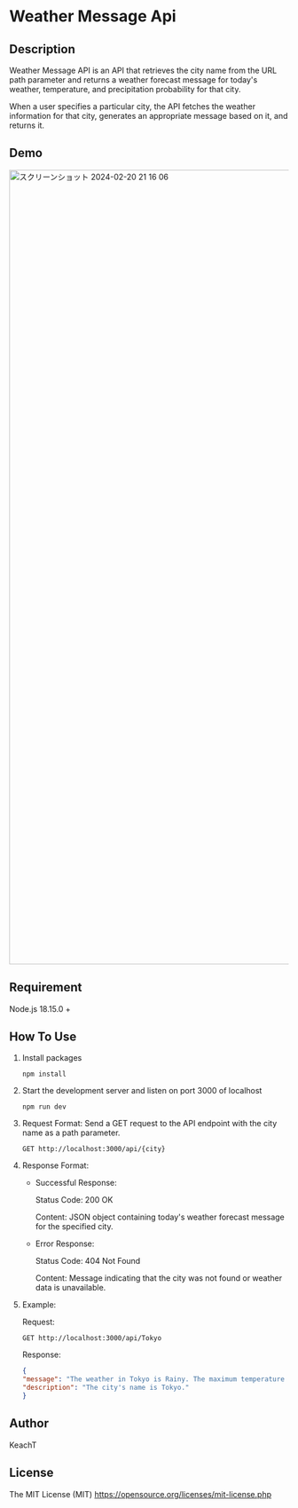 # Weather Message Api

## Description

Weather Message API is an API that retrieves the city name from the URL path parameter and returns a weather forecast message for today's weather, temperature, and precipitation probability for that city. 

When a user specifies a particular city, the API fetches the weather information for that city, generates an appropriate message based on it, and returns it.

## Demo
<img width="1432" alt="スクリーンショット 2024-02-20 21 16 06" src="https://github.com/KeachT/weather-message-api/assets/62630204/1e68fb85-af15-46db-b8b4-54ffd988d2cc">

## Requirement

Node.js 18.15.0 +

## How To Use

1. Install packages

   ```shell
   npm install
   ```

2. Start the development server and listen on port 3000 of localhost

   ```shell
   npm run dev
   ```
3. Request Format:
   Send a GET request to the API endpoint with the city name as a path parameter.

    ```http
    GET http://localhost:3000/api/{city}
    ```

4. Response Format:

   - Successful Response:
   
      Status Code: 200 OK
     
      Content: JSON object containing today's weather forecast message for the specified city.

   - Error Response:

      Status Code: 404 Not Found

      Content: Message indicating that the city was not found or weather data is unavailable.

5. Example:

   Request:
   ```http
   GET http://localhost:3000/api/Tokyo
   ```

   Response:
   ```json
   {
   "message": "The weather in Tokyo is Rainy. The maximum temperature is 21.9°C, the minimum temperature is 7.9°C, and P.O.P is 58%.",
   "description": "The city's name is Tokyo."
   }
   ```


## Author

KeachT

## License

The MIT License (MIT)
https://opensource.org/licenses/mit-license.php
